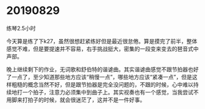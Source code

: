 # 20190829

练琴2.5小时

今天算是练了下k27，虽然很想赶紧练好但是最近很怠倦。算是摸完了前半，整体感觉不难，但是要提速并不容易，右手挑战挺大，密集的一段变来变去的琶音式中声部。

晚上继续剩下的作业，无词歌和舒伯特的谐谑曲。其实谐谑曲感觉不跟节拍器也好了一点了，至少知道那些地方应该“稍慢一点”，哪些地方应该“紧凑一点”，但是这样粗糙的概念当然不好，但是跟节拍器是完全没问题的，不跟的时候，心中难以持续地打一个拍子，注意力必须集中到曲子上。其实视奏也有一个感觉，当我尝试不用脚来打拍子的时候，就会很迷茫了，这并不是一件好事。
